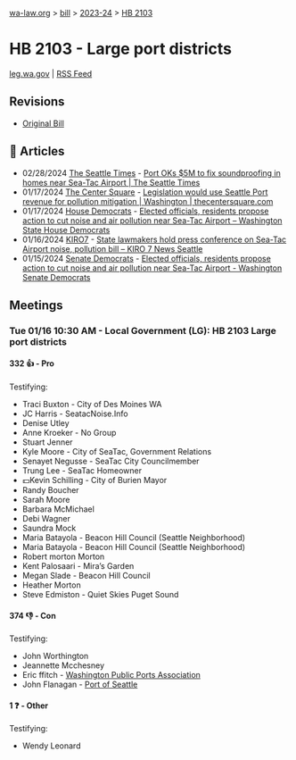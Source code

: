 [wa-law.org](/) > [bill](/bill/) > [2023-24](/bill/2023-24/) > [HB 2103](/bill/2023-24/hb/2103/)

# HB 2103 - Large port districts
[leg.wa.gov](https://app.leg.wa.gov/billsummary?BillNumber=2103&Year=2023&Initiative=false) | [RSS Feed](./rss.xml)

## Revisions
* [Original Bill](1/)

## 📰 Articles
* 02/28/2024 [The Seattle Times](/org/the_seattle_times/) - [Port OKs $5M to fix soundproofing in homes near Sea-Tac Airport | The Seattle Times](https://www.seattletimes.com/seattle-news/politics/port-oks-5m-to-fix-soundproofing-in-homes-near-sea-tac-airport/#:~:text=HB%202103,)
* 01/17/2024 [The Center Square](/org/the_center_square/) - [Legislation would use Seattle Port revenue for pollution mitigation | Washington | thecentersquare.com](https://www.thecentersquare.com/washington/article_896d9216-b58d-11ee-b707-2f05aad421ae.html#:~:text=House%20Bill%202103)
* 01/17/2024 [House Democrats](/org/house_democrats/) - [Elected officials, residents propose action to cut noise and air pollution near Sea-Tac Airport – Washington State House Democrats](https://housedemocrats.wa.gov/blog/2024/01/17/elected-officials-residents-propose-action-to-cut-noise-and-air-pollution-near-sea-tac-airport/#:~:text=HB%202103)
* 01/16/2024 [KIRO7](/org/kiro7/) - [State lawmakers hold press conference on Sea-Tac Airport noise, pollution bill – KIRO 7 News Seattle](https://www.kiro7.com/news/local/state-lawmakers-hold-press-conference-sea-airport-noise-pollution-bill/PDSAOQWB4VCHDMC2NUNRBJT57E/#:~:text=House%20Bill%202103)
* 01/15/2024 [Senate Democrats](/org/senate_democrats/) - [Elected officials, residents propose action to cut noise and air pollution near Sea-Tac Airport - Washington Senate Democrats](https://senatedemocrats.wa.gov/blog/2024/01/15/elected-officials-residents-propose-action-to-cut-noise-and-air-pollution-near-sea-tac-airport/#:~:text=HB%202103)

## Meetings
### Tue 01/16 10:30 AM - Local Government (LG): HB 2103 Large port districts
#### 332 👍 - Pro
Testifying:
* Traci Buxton - City of Des Moines WA
* JC Harris - SeatacNoise.Info
* Denise Utley
* Anne Kroeker - No Group
* Stuart Jenner
* Kyle Moore - City of SeaTac, Government Relations
* Senayet Negusse - SeaTac City Councilmember
* Trung Lee - SeaTac Homeowner
* 💵Kevin Schilling - City of Burien Mayor
* Randy Boucher
* Sarah Moore
* Barbara McMichael
* Debi Wagner
* Saundra Mock
* Maria Batayola - Beacon Hill Council (Seattle Neighborhood)
* Maria Batayola - Beacon Hill Council (Seattle Neighborhood)
* Robert morton Morton
* Kent Palosaari - Mira’s Garden
* Megan Slade - Beacon Hill Council
* Heather Morton
* Steve Edmiston - Quiet Skies Puget Sound

#### 374 👎 - Con
Testifying:
* John Worthington
* Jeannette Mcchesney
* Eric ffitch - [Washington Public Ports Association](/org/washington_public_ports_association/)
* John Flanagan - [Port of Seattle](/org/port_of_seattle/)

#### 1 ❓ - Other
Testifying:
* Wendy Leonard

